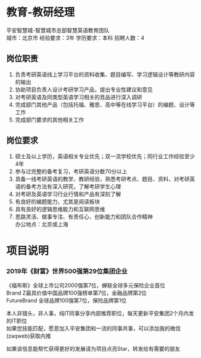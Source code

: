 # 教育-教研经理
平安智慧城-智慧城市总部智慧英语教育团队  
城市：北京市 经验要求：3年 学历要求：本科  招聘人数：4

## 岗位职责
1.	负责考研英语线上学习平台的资料收集、题目编写、学习逻辑设计等教研内容的输出   
2.	协助项目负责人设计考研学习产品，提出专业性建议和意见   
3.	对考研英语及同类型英语学习相关的竞品进行深入调研   
4.	完成部门其他产品（包括托福、雅思、高中等在线学习平台）的编题、设计等工作   
5.	完成部门要求的其他相关工作

## 岗位要求
1.	硕士及以上学历，英语相关专业优先；双一流学校优先；同行业工作经验至少4年   
2.	参与过完整的备考复习，考研英语分数70分以上   
3.	具备一线考研英语的教学、教研经验，熟悉考研考点、题目、资料，对考研英语的备考方法有深入研究，了解考研学生心理   
4.	对考研及英语学习行业行情和产品有深刻了解   
5.	有良好的编题能力，尤其是阅读板块   
6.	具有良好的逻辑思维能力和互联网思维   
7.	思路灵活、做事专注、有责任心、创新能力和团队合作精神   
办公地点：北京或上海

# 项目说明

### 2019年《财富》世界500强第29位集团企业
《福布斯》全球上市公司2000强第7位，蝉联全球多元保险企业首位  
Brand Z最具价值中国品牌100强榜单第7位，金融品牌第2位  
FutureBrand 全球品牌100强第7位，保险品牌第1位

本人非猎头，非人事，纯IT同事分享内部推荐职位，每天更新平安集团2个月内发的IT职位  
如果您技能匹配，愿意加入平安集团和一流的同事共事，可以添加我的微信(zaqweb)获取内推 

如果该信息能帮忙获得更好的发展请为项目点亮Star，转发给有需要的朋友





